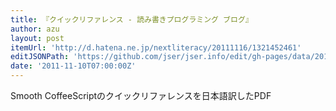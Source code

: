 ```yaml
---
title: 『クイックリファレンス - 読み書きプログラミング ブログ』
author: azu
layout: post
itemUrl: 'http://d.hatena.ne.jp/nextliteracy/20111116/1321452461'
editJSONPath: 'https://github.com/jser/jser.info/edit/gh-pages/data/2011/11/index.json'
date: '2011-11-10T07:00:00Z'
---
```

Smooth CoffeeScriptのクイックリファレンスを日本語訳したPDF
